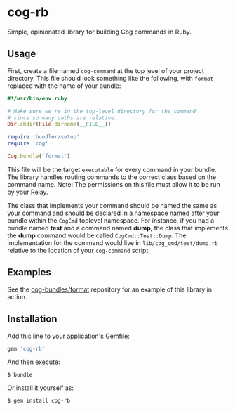 # cog-rb

Simple, opinionated library for building Cog commands in Ruby.

## Usage

First, create a file named `cog-command` at the top level of your project directory. This file should look something like the following, with `format` replaced with the name of your bundle:

```ruby
#!/usr/bin/env ruby

# Make sure we're in the top-level directory for the command
# since so many paths are relative.
Dir.chdir(File.dirname(__FILE__))

require 'bundler/setup'
require 'cog'

Cog.bundle('format')
```

This file will be the target `executable` for every command in your bundle. The library handles routing commands to the correct class based on the command name. Note: The permissions on this file must allow it to be run by your Relay.

The class that implements your command should be named the same as your command and should be declared in a namespace named after your bundle within the `CogCmd` toplevel namespace. For instance, if you had a bundle named **test** and a command named **dump**, the class that implements the **dump** command would be called `CogCmd::Test::Dump`. The implementation for the command would live in `lib/cog_cmd/test/dump.rb` relative to the location of your `cog-command` script.

## Examples

See the [cog-bundles/format](https://github.com/cog-bundles/format) repository for an example of this library in action.

## Installation

Add this line to your application's Gemfile:

```ruby
gem 'cog-rb'
```

And then execute:

    $ bundle

Or install it yourself as:

    $ gem install cog-rb


